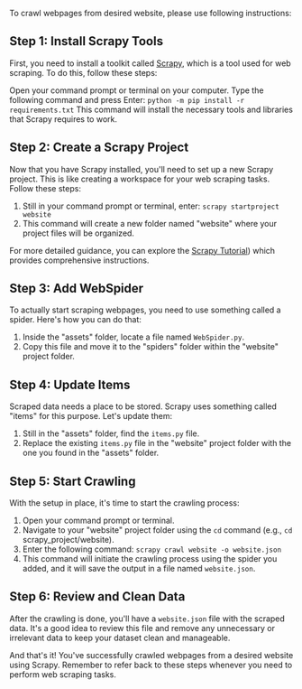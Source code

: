 To crawl webpages from desired website, please use following instructions:



## Step 1: Install Scrapy Tools

First, you need to install a toolkit called [Scrapy](https://scrapy.org), which is a tool used for web scraping. To do this, follow these steps:

Open your command prompt or terminal on your computer.
Type the following command and press Enter: `python -m pip install -r requirements.txt`
This command will install the necessary tools and libraries that Scrapy requires to work.

## Step 2: Create a Scrapy Project

Now that you have Scrapy installed, you'll need to set up a new Scrapy project. This is like creating a workspace for your web scraping tasks. Follow these steps:

1. Still in your command prompt or terminal, enter: `scrapy startproject website`
2. This command will create a new folder named "website" where your project files will be organized.

For more detailed guidance, you can explore the [Scrapy Tutorial](https://docs.scrapy.org/en/latest/intro/tutorial.html)) which provides comprehensive instructions.

## Step 3: Add WebSpider

To actually start scraping webpages, you need to use something called a spider. Here's how you can do that:

1. Inside the "assets" folder, locate a file named `WebSpider.py`.
2. Copy this file and move it to the "spiders" folder within the "website" project folder.

## Step 4: Update Items

Scraped data needs a place to be stored. Scrapy uses something called "items" for this purpose. Let's update them:

1. Still in the "assets" folder, find the `items.py` file.
2. Replace the existing `items.py` file in the "website" project folder with the one you found in the "assets" folder.

## Step 5: Start Crawling

With the setup in place, it's time to start the crawling process:

1. Open your command prompt or terminal.
2. Navigate to your "website" project folder using the `cd` command (e.g., `cd` scrapy_project/website).
3. Enter the following command: `scrapy crawl website -o website.json`
4. This command will initiate the crawling process using the spider you added, and it will save the output in a file named `website.json`.

## Step 6: Review and Clean Data

After the crawling is done, you'll have a `website.json` file with the scraped data. It's a good idea to review this file and remove any unnecessary or irrelevant data to keep your dataset clean and manageable.

And that's it! You've successfully crawled webpages from a desired website using Scrapy. Remember to refer back to these steps whenever you need to perform web scraping tasks.